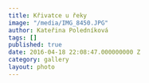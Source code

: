 ```yaml
---
title: Křivatce u řeky
image: "/media/IMG_8450.JPG"
author: Kateřina Poledníková
tags: []
published: true
date: 2016-04-18 22:08:47.000000000 Z
category: gallery
layout: photo
---
```

